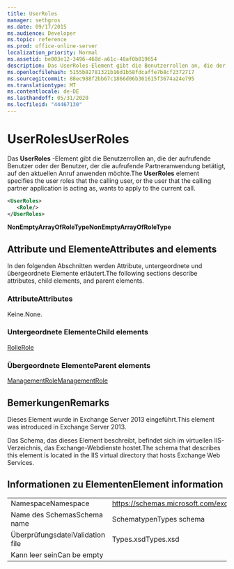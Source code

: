 ```yaml
---
title: UserRoles
manager: sethgros
ms.date: 09/17/2015
ms.audience: Developer
ms.topic: reference
ms.prod: office-online-server
localization_priority: Normal
ms.assetid: be003e12-3496-468d-a61c-48af0b819654
description: Das UserRoles-Element gibt die Benutzerrollen an, die der aufrufende Benutzer oder der Benutzer, der die aufrufende Partneranwendung betätigt, auf den aktuellen Anruf anwenden möchte.
ms.openlocfilehash: 5155b82781321b16d1b58fdcaffe7b8cf2372717
ms.sourcegitcommit: 88ec988f2bb67c1866d06b361615f3674a24e795
ms.translationtype: MT
ms.contentlocale: de-DE
ms.lasthandoff: 05/31/2020
ms.locfileid: "44467130"
---
```

# <a name="userroles"></a><span data-ttu-id="59546-103">UserRoles</span><span class="sxs-lookup"><span data-stu-id="59546-103">UserRoles</span></span>

<span data-ttu-id="59546-104">Das **UserRoles** -Element gibt die Benutzerrollen an, die der aufrufende Benutzer oder der Benutzer, der die aufrufende Partneranwendung betätigt, auf den aktuellen Anruf anwenden möchte.</span><span class="sxs-lookup"><span data-stu-id="59546-104">The **UserRoles** element specifies the user roles that the calling user, or the user that the calling partner application is acting as, wants to apply to the current call.</span></span> 
  
```XML
<UserRoles>
   <Role/>
</UserRoles>
```

 <span data-ttu-id="59546-105">**NonEmptyArrayOfRoleType**</span><span class="sxs-lookup"><span data-stu-id="59546-105">**NonEmptyArrayOfRoleType**</span></span>
## <a name="attributes-and-elements"></a><span data-ttu-id="59546-106">Attribute und Elemente</span><span class="sxs-lookup"><span data-stu-id="59546-106">Attributes and elements</span></span>

<span data-ttu-id="59546-107">In den folgenden Abschnitten werden Attribute, untergeordnete und übergeordnete Elemente erläutert.</span><span class="sxs-lookup"><span data-stu-id="59546-107">The following sections describe attributes, child elements, and parent elements.</span></span>
  
### <a name="attributes"></a><span data-ttu-id="59546-108">Attribute</span><span class="sxs-lookup"><span data-stu-id="59546-108">Attributes</span></span>

<span data-ttu-id="59546-109">Keine.</span><span class="sxs-lookup"><span data-stu-id="59546-109">None.</span></span>
  
### <a name="child-elements"></a><span data-ttu-id="59546-110">Untergeordnete Elemente</span><span class="sxs-lookup"><span data-stu-id="59546-110">Child elements</span></span>

[<span data-ttu-id="59546-111">Rolle</span><span class="sxs-lookup"><span data-stu-id="59546-111">Role</span></span>](role.md)
  
### <a name="parent-elements"></a><span data-ttu-id="59546-112">Übergeordnete Elemente</span><span class="sxs-lookup"><span data-stu-id="59546-112">Parent elements</span></span>

[<span data-ttu-id="59546-113">ManagementRole</span><span class="sxs-lookup"><span data-stu-id="59546-113">ManagementRole</span></span>](managementrole.md)
  
## <a name="remarks"></a><span data-ttu-id="59546-114">Bemerkungen</span><span class="sxs-lookup"><span data-stu-id="59546-114">Remarks</span></span>

<span data-ttu-id="59546-115">Dieses Element wurde in Exchange Server 2013 eingeführt.</span><span class="sxs-lookup"><span data-stu-id="59546-115">This element was introduced in Exchange Server 2013.</span></span>
  
<span data-ttu-id="59546-116">Das Schema, das dieses Element beschreibt, befindet sich im virtuellen IIS-Verzeichnis, das Exchange-Webdienste hostet.</span><span class="sxs-lookup"><span data-stu-id="59546-116">The schema that describes this element is located in the IIS virtual directory that hosts Exchange Web Services.</span></span>
  
## <a name="element-information"></a><span data-ttu-id="59546-117">Informationen zu Elementen</span><span class="sxs-lookup"><span data-stu-id="59546-117">Element information</span></span>

|||
|:-----|:-----|
|<span data-ttu-id="59546-118">Namespace</span><span class="sxs-lookup"><span data-stu-id="59546-118">Namespace</span></span>  <br/> |https://schemas.microsoft.com/exchange/services/2006/types  <br/> |
|<span data-ttu-id="59546-119">Name des Schemas</span><span class="sxs-lookup"><span data-stu-id="59546-119">Schema name</span></span>  <br/> |<span data-ttu-id="59546-120">Schematypen</span><span class="sxs-lookup"><span data-stu-id="59546-120">Types schema</span></span>  <br/> |
|<span data-ttu-id="59546-121">Überprüfungsdatei</span><span class="sxs-lookup"><span data-stu-id="59546-121">Validation file</span></span>  <br/> |<span data-ttu-id="59546-122">Types.xsd</span><span class="sxs-lookup"><span data-stu-id="59546-122">Types.xsd</span></span>  <br/> |
|<span data-ttu-id="59546-123">Kann leer sein</span><span class="sxs-lookup"><span data-stu-id="59546-123">Can be empty</span></span>  <br/> ||
   

